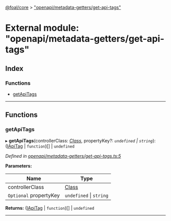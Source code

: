 [@foal/core](../README.md) > ["openapi/metadata-getters/get-api-tags"](../modules/_openapi_metadata_getters_get_api_tags_.md)

# External module: "openapi/metadata-getters/get-api-tags"

## Index

### Functions

* [getApiTags](_openapi_metadata_getters_get_api_tags_.md#getapitags)

---

## Functions

<a id="getapitags"></a>

###  getApiTags

▸ **getApiTags**(controllerClass: *[Class](_core_class_interface_.md#class)*, propertyKey?: *`undefined` \| `string`*): ([IApiTag](../interfaces/_openapi_interfaces_.iapitag.md) \| `function`)[] \| `undefined`

*Defined in [openapi/metadata-getters/get-api-tags.ts:5](https://github.com/FoalTS/foal/blob/07f00115/packages/core/src/openapi/metadata-getters/get-api-tags.ts#L5)*

**Parameters:**

| Name | Type |
| ------ | ------ |
| controllerClass | [Class](_core_class_interface_.md#class) |
| `Optional` propertyKey | `undefined` \| `string` |

**Returns:** ([IApiTag](../interfaces/_openapi_interfaces_.iapitag.md) \| `function`)[] \| `undefined`

___

